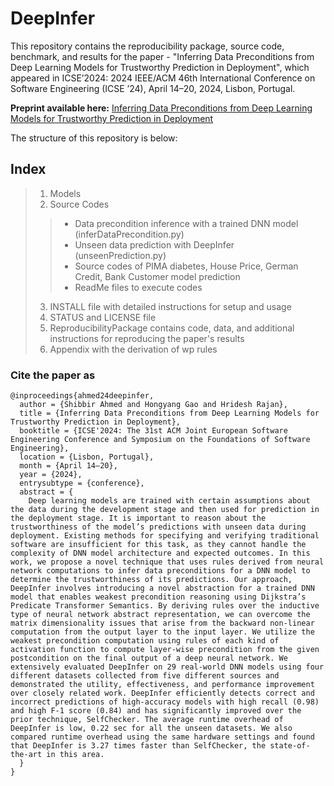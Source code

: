 # DeepInfer
This repository contains the reproducibility package, source code, benchmark, and results for the paper - "Inferring Data Preconditions from Deep Learning Models for Trustworthy Prediction in Deployment", which appeared in ICSE’2024: 2024 IEEE/ACM 46th International Conference on Software Engineering (ICSE ’24), April 14–20, 2024, Lisbon, Portugal.

**Preprint available here:** [Inferring Data Preconditions from Deep Learning Models for Trustworthy Prediction in Deployment](https://arxiv.org/abs/2401.14628)

The structure of this repository is below:

## Index
> 1. Models
> 2. Source Codes
  >> * Data precondition inference with a trained DNN model (inferDataPrecondition.py)
  >> * Unseen data prediction with DeepInfer (unseenPrediction.py)
  >> * Source codes of PIMA diabetes, House Price, German Credit, Bank Customer model prediction
  >> * ReadMe files to execute codes
> 3. INSTALL file with detailed instructions for setup and usage
> 4. STATUS and LICENSE file
> 5. ReproducibilityPackage contains code, data, and additional instructions for reproducing the paper's results
> 6. Appendix with the derivation of wp rules

### Cite the paper as
```
@inproceedings{ahmed24deepinfer,
  author = {Shibbir Ahmed and Hongyang Gao and Hridesh Rajan},
  title = {Inferring Data Preconditions from Deep Learning Models for Trustworthy Prediction in Deployment},
  booktitle = {ICSE'2024: The 31st ACM Joint European Software Engineering Conference and Symposium on the Foundations of Software Engineering},
  location = {Lisbon, Portugal},
  month = {April 14–20},
  year = {2024},
  entrysubtype = {conference},
  abstract = {
    Deep learning models are trained with certain assumptions about the data during the development stage and then used for prediction in the deployment stage. It is important to reason about the trustworthiness of the model’s predictions with unseen data during deployment. Existing methods for specifying and verifying traditional software are insufficient for this task, as they cannot handle the complexity of DNN model architecture and expected outcomes. In this work, we propose a novel technique that uses rules derived from neural network computations to infer data preconditions for a DNN model to determine the trustworthiness of its predictions. Our approach, DeepInfer involves introducing a novel abstraction for a trained DNN model that enables weakest precondition reasoning using Dijkstra’s Predicate Transformer Semantics. By deriving rules over the inductive type of neural network abstract representation, we can overcome the matrix dimensionality issues that arise from the backward non-linear computation from the output layer to the input layer. We utilize the weakest precondition computation using rules of each kind of activation function to compute layer-wise precondition from the given postcondition on the final output of a deep neural network. We extensively evaluated DeepInfer on 29 real-world DNN models using four different datasets collected from five different sources and demonstrated the utility, effectiveness, and performance improvement over closely related work. DeepInfer efficiently detects correct and incorrect predictions of high-accuracy models with high recall (0.98) and high F-1 score (0.84) and has significantly improved over the prior technique, SelfChecker. The average runtime overhead of DeepInfer is low, 0.22 sec for all the unseen datasets. We also compared runtime overhead using the same hardware settings and found that DeepInfer is 3.27 times faster than SelfChecker, the state-of-the-art in this area.
  }
}
```
